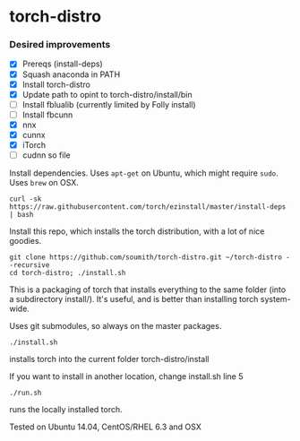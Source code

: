 torch-distro
============

### Desired improvements
* [x] Prereqs (install-deps)
* [x] Squash anaconda in PATH
* [x] Install torch-distro
* [x] Update path to opint to torch-distro/install/bin
* [ ] Install fblualib (currently limited by Folly install)
* [ ] Install fbcunn
* [x] nnx
* [x] cunnx
* [x] iTorch
* [ ] cudnn so file

Install dependencies. Uses `apt-get` on Ubuntu, which might require `sudo`. Uses `brew` on OSX.
```
curl -sk https://raw.githubusercontent.com/torch/ezinstall/master/install-deps | bash
```

Install this repo, which installs the torch distribution, with a lot of nice goodies.
```
git clone https://github.com/soumith/torch-distro.git ~/torch-distro --recursive
cd torch-distro; ./install.sh
```

This is a packaging of torch that installs everything to the same folder (into a subdirectory install/).
It's useful, and is better than installing torch system-wide.

Uses git submodules, so always on the master packages.

```
./install.sh
```
installs torch into the current folder torch-distro/install

If you want to install in another location, change install.sh line 5 
```
./run.sh
```
runs the locally installed torch.

Tested on Ubuntu 14.04, CentOS/RHEL 6.3 and OSX

